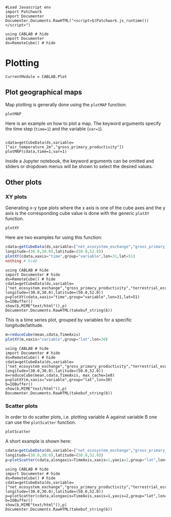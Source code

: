 ```@eval
#Load Javascript env
import Patchwork
import Documenter
Documenter.Documents.RawHTML("<script>$(Patchwork.js_runtime())</script>")
```

```@setup 1
using CABLAB # hide
import Documenter
ds=RemoteCube() # hide
```

# Plotting

```@meta
CurrentModule = CABLAB.Plot
```

## Plot geographical maps

Map plotting is generally done using the `plotMAP` function:

```@docs
plotMAP
```

Here is an example on how to plot a map. The keyword arguments specify the time
step (`time=1`) and the variable (`var=1`).

```@example 1

cdata=getCubeData(ds,variable=["air_temperature_2m","gross_primary_productivity"])
plotMAP(cdata,time=1,var=1)
```

Inside a Jupyter notebook, the keyword arguments can be omitted and sliders or
dropdown menus will be shown to select the desired values.

## Other plots

### XY plots

Generating x-y type plots where the x axis is one of the cube axes and the y axis
is the corresponding cube value is done with the generic `plotXY` function.

```@docs
plotXY
```

Here are two examples for using this function:

```julia
cdata=getCubeData(ds,variable=["net_ecosystem_exchange","gross_primary_productivity","terrestrial_ecosystem_respiration"],
longitude=(30.0,30.0),latitude=(50.0,52.0))
plotXY(cdata,xaxis="time",group="variable",lon=31,lat=51)
nothing # hide
```

````@eval
using CABLAB # hide
import Documenter # hide
ds=RemoteCube() # hide
cdata=getCubeData(ds,variable=["net_ecosystem_exchange","gross_primary_productivity","terrestrial_ecosystem_respiration"],
longitude=(30.0,30.0),latitude=(50.0,52.0))
p=plotXY(cdata,xaxis="time",group="variable",lon=31,lat=51)
b=IOBuffer()
show(b,MIME"text/html"(),p)
Documenter.Documents.RawHTML(takebuf_string(b))
````

This is a time series plot, grouped by variables for a specific longitude/latitude.


```julia
m=reduceCube(mean,cdata,TimeAxis)
plotXY(m,xaxis="variable",group="lat",lon=30)
```

````@eval
using CABLAB # hide
import Documenter # hide
ds=RemoteCube() # hide
cdata=getCubeData(ds,variable=["net_ecosystem_exchange","gross_primary_productivity","terrestrial_ecosystem_respiration"],
longitude=(30.0,30.0),latitude=(50.0,52.0))
m=reduceCube(mean,cdata,TimeAxis, max_cache=1e8)
p=plotXY(m,xaxis="variable",group="lat",lon=30)
b=IOBuffer()
show(b,MIME"text/html"(),p)
Documenter.Documents.RawHTML(takebuf_string(b))
````

### Scatter plots

In order to do scatter plots, i.e. plotting variable A against variable B one can use the
`plotScatter` function.

```@doc
plotScatter
```

A short example is shown here:

```julia
cdata=getCubeData(ds,variable=["net_ecosystem_exchange","gross_primary_productivity","terrestrial_ecosystem_respiration"],
longitude=(30.0,30.0),latitude=(50.0,52.0))
p=plotScatter(cdata,alongaxis=TimeAxis,xaxis=1,yaxis=2,group="lat",lon=30)
```

````@eval
using CABLAB # hide
import Documenter # hide
ds=RemoteCube() # hide
cdata=getCubeData(ds,variable=["net_ecosystem_exchange","gross_primary_productivity","terrestrial_ecosystem_respiration"],
longitude=(30.0,30.0),latitude=(50.0,52.0))
p=plotScatter(cdata,alongaxis=TimeAxis,xaxis=1,yaxis=2,group="lat",lon=30)
b=IOBuffer()
show(b,MIME"text/html"(),p)
Documenter.Documents.RawHTML(takebuf_string(b))
````
